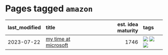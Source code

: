 # Pages tagged `amazon`

|last_modified|title|est. idea maturity|tags
|:---|:---|---:|:---|
|2023-07-22|[my time at microsoft](../my_time_at_microsoft.md)|1746|[![](https://img.shields.io/badge/tag-amazon-3b18a)](../tags/amazon.md) [![](https://img.shields.io/badge/tag-autobiographical-957448)](../tags/autobiographical.md) [![](https://img.shields.io/badge/tag-microsoft-936135)](../tags/microsoft.md)|